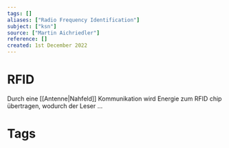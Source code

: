 ```yaml
---
tags: []
aliases: ["Radio Frequency Identification"]
subject: ["ksn"]
source: ["Martin Aichriedler"]
reference: []
created: 1st December 2022
---
```


# RFID

Durch eine [[Antenne|Nahfeld]] Kommunikation wird Energie zum RFID chip übertragen, wodurch der Leser ...

# Tags